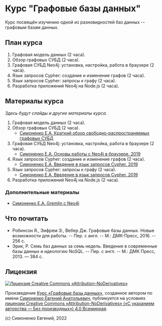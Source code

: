 # Курс "Графовые базы данных"

Курс посвящён изучению одной из разновидностей баз данных -- графовым базам данных.

## План курса

1. Графовая модель данных (2 часа).
2. Обзор графовых СУБД (2 часа).
3. Графовая СУБД Neo4j: установка, настройка, работа в браузере (2 часа).
4. Язык запросов Cypher: создание и изменение графов (2 часа).
5. Язык запросов Cypher: запросы к графу (2 часа).
6. Разработка приложений Neo4j на Node.js (2 часа).

## Материалы курса

_Здесь будут слайды и другие материалы курса._

1. Графовая модель данных (2 часа).
2. Обзор графовых СУБД (2 часа).
   - [Симоненко Е.А. Краткий обзор свободно-распространяемых графовых СУБД](https://github.com/easimonenko/research-work/blob/master/graph-databases/graph-databases-short-review.md)
3. Графовая СУБД Neo4j: установка, настройка, работа в браузере (2 часа).
   - [Симоненко Е.А. Основы работы с Neo4j в браузере. 2019](https://habr.com/ru/post/470541/)
4. Язык запросов Cypher: создание и изменение графов (2 часа).
   - [Симоненко Е.А. Введение в язык запросов Cypher. 2019](https://habr.com/ru/post/482418/)
5. Язык запросов Cypher: запросы к графу (2 часа).
   - [Симоненко Е.А. Введение в язык запросов Cypher. 2019](https://habr.com/ru/post/482418/)
6. Разработка приложений Neo4j на Node.js (2 часа).

### Дополнительные материалы

- [Симоненко Е.А. Gremlin с Neo4j](https://github.com/easimonenko/research-work/blob/master/graph-databases/gremlin-with-neo4j.md)

## Что почитать

- Робинсон Я., Эифрем Э., Вебер Дж. Графовые базы данных. Новые возможности для работы.
  -- Пер. с англ. -- М.: ДМК-Пресс,  2016. -- 256 с.
- Эрик, Р. Семь баз данных за семь недель. Введение в современные базы данных и идеологию
  NoSQL. -- Пер. с англ. -- М.: ДМК Пресс, 2013. — 384 с.

## Лицензия

[![Лицензия Creative Commons «Attribution-NoDerivatives»](https://i.creativecommons.org/l/by-nd/4.0/88x31.png)](https://creativecommons.org/licenses/by-nd/4.0/)

Произведение
[Курс «Графовые базы данных»](https://github.com/easimonenko/graph-databases-course),
созданное автором по имени [Симоненко Евгений Анатольевич](mailto:easimonenko@mail.ru),
публикуется на условиях
[лицензии Creative Commons «Attribution-NoDerivatives» («С указанием авторства — Без производных») 4.0 Всемирная](https://creativecommons.org/licenses/by-nd/4.0/).

(c) Симоненко Евгений, 2022
